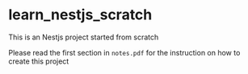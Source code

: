 # learn_nestjs_scratch

This is an Nestjs project started from scratch

Please read the first section in ```notes.pdf``` for the instruction on how to create this project
